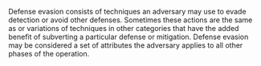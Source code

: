 Defense evasion consists of techniques an adversary may use to evade detection or avoid other defenses. Sometimes these actions are the same as or variations of techniques in other categories that have the added benefit of subverting a particular defense or mitigation. Defense evasion may be considered a set of attributes the adversary applies to all other phases of the operation.
